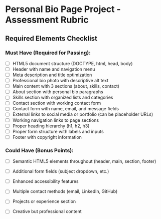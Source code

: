 
# Personal Bio Page Project - Assessment Rubric

## **Required Elements Checklist**

### **Must Have (Required for Passing):**
- [ ] HTML5 document structure (DOCTYPE, html, head, body)
- [ ] Header with name and navigation menu
- [ ] Meta description and title optimization
- [ ] Professional bio photo with descriptive alt text
- [ ] Main content with 3 sections (about, skills, contact)
- [ ] About section with personal bio paragraphs
- [ ] Skills section with organized lists and categories
- [ ] Contact section with working contact form
- [ ] Contact form with name, email, and message fields
- [ ] External links to social media or portfolio (can be placeholder URLs)
- [ ] Working navigation links to page sections
- [ ] Proper heading hierarchy (h1, h2, h3)
- [ ] Proper form structure with labels and inputs
- [ ] Footer with copyright information

### **Could Have (Bonus Points):**
- [ ] Semantic HTML5 elements throughout (header, main, section, footer)
- [ ] Additional form fields (subject dropdown, etc.)
- [ ] Enhanced accessibility features
- [ ] Multiple contact methods (email, LinkedIn, GitHub)
- [ ] Projects or experience section
- [ ] Creative but professional content

